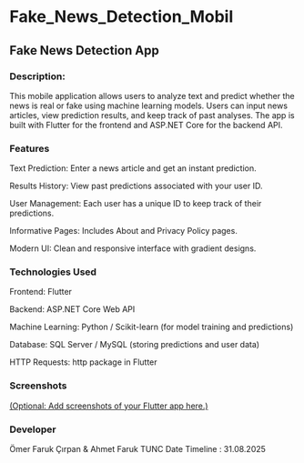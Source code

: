 # Fake_News_Detection_Mobil

## Fake News Detection App

### Description:
This mobile application allows users to analyze text and predict whether the news is real or fake using machine learning models. Users can input news articles, view prediction results, and keep track of past analyses. The app is built with Flutter for the frontend and ASP.NET Core for the backend API.

### Features

Text Prediction: Enter a news article and get an instant prediction.

Results History: View past predictions associated with your user ID.

User Management: Each user has a unique ID to keep track of their predictions.

Informative Pages: Includes About and Privacy Policy pages.

Modern UI: Clean and responsive interface with gradient designs.

### Technologies Used

Frontend: Flutter

Backend: ASP.NET Core Web API

Machine Learning: Python / Scikit-learn (for model training and predictions)

Database: SQL Server / MySQL (storing predictions and user data)

HTTP Requests: http package in Flutter

### Screenshots

[(Optional: Add screenshots of your Flutter app here.)](https://github.com/AhmetFarukTUNC/Fake_News_Detection_Mobil/blob/main/projectimages/1.png)

### Developer

Ömer Faruk Çırpan & Ahmet Faruk TUNC
Date Timeline : 31.08.2025
